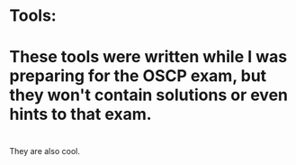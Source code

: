 # Tools:

# These tools were written while I was preparing for the OSCP exam, but they won't contain solutions or even hints to that exam.
#  
They are also cool.
